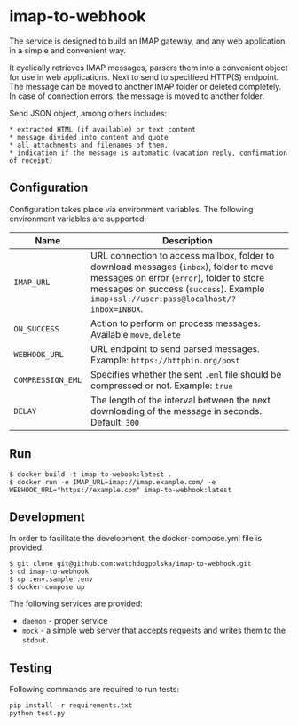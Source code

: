 # imap-to-webhook

The service is designed to build an IMAP gateway, and any web application in a simple and convenient way.

It cyclically retrieves IMAP messages, parsers them into a convenient object for use in web applications. Next to 
send to specifieed HTTP(S) endpoint. The message can be moved to another IMAP folder or deleted completely.
In case of connection errors, the message is moved to another folder.

Send JSON object, among others includes:

    * extracted HTML (if available) or text content
    * message divided into content and quote
    * all attachments and filenames of them,
    * indication if the message is automatic (vacation reply, confirmation of receipt)

## Configuration

Configuration takes place via environment variables. The following environment variables are supported:

Name                      | Description 
--------------------------| -----------
```IMAP_URL```            | URL connection to access mailbox, folder to download messages (```inbox```), folder to move messages on error (````error````), folder to store messages on success (```success```). Example ````imap+ssl://user:pass@localhost/?inbox=INBOX````.
```ON_SUCCESS```          | Action to perform on process messages. Available ```move```, ```delete```
```WEBHOOK_URL```         | URL endpoint to send parsed messages. Example: ```https://httpbin.org/post```
```COMPRESSION_EML```     | Specifies whether the sent ```.eml``` file should be compressed or not. Example: ```true```
```DELAY```               | The length of the interval between the next downloading of the message in seconds. Default: ```300```

## Run


```shell
$ docker build -t imap-to-webook:latest .
$ docker run -e IMAP_URL=imap://imap.example.com/ -e WEBHOOK_URL="https://example.com" imap-to-webhook:latest
```


## Development

In order to facilitate the development, the docker-compose.yml file is provided.

```
$ git clone git@github.com:watchdogpolska/imap-to-webhook.git 
$ cd imap-to-webhook
$ cp .env.sample .env
$ docker-compose up
```

The following services are provided:

* ```daemon``` - proper service
* ```mock``` - a simple web server that accepts requests and writes them to the ```stdout```.

## Testing

Following commands are required to run tests:

```
pip install -r requirements.txt
python test.py
```

